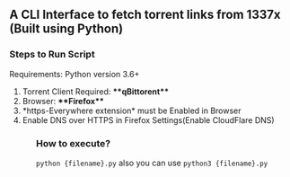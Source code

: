 ## A CLI Interface to fetch torrent links from 1337x (Built using Python)

### Steps to Run Script
Requirements: Python version 3.6+

<ol>
  <li> Torrent Client Required: <b> **qBittorent** </b> </li>
  <li> Browser: <b> **Firefox** </b> </li>
  <li> *https-Everywhere extension* must be Enabled in Browser </li>
  <li> Enable DNS over HTTPS in Firefox Settings(Enable CloudFlare DNS) </li>
<ol>

### How to execute?
`python {filename}.py` also you can use `python3 {filename}.py`
